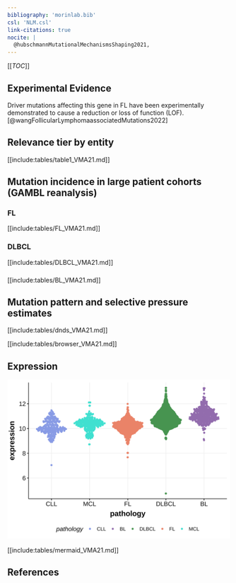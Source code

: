 ```yaml
---
bibliography: 'morinlab.bib'
csl: 'NLM.csl'
link-citations: true
nocite: |
  @hubschmannMutationalMechanismsShaping2021, 
---
```

[[_TOC_]]

## Experimental Evidence

Driver mutations affecting this gene in FL have been experimentally demonstrated to cause a reduction or loss of function (LOF).[@wangFollicularLymphomaassociatedMutations2022]

## Relevance tier by entity

[[include:tables/table1_VMA21.md]]

## Mutation incidence in large patient cohorts (GAMBL reanalysis)

### FL
[[include:tables/FL_VMA21.md]]

### DLBCL
[[include:tables/DLBCL_VMA21.md]]

###
[[include:tables/BL_VMA21.md]]

## Mutation pattern and selective pressure estimates

[[include:tables/dnds_VMA21.md]]

[[include:tables/browser_VMA21.md]]

## Expression
![](images/gene_expression/VMA21_by_pathology.svg)
<!-- ORIGIN: hubschmannMutationalMechanismsShaping2021b -->
<!-- FL: hubschmannMutationalMechanismsShaping2021b -->

[[include:tables/mermaid_VMA21.md]]

## References
